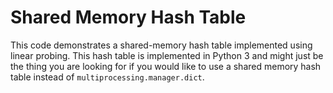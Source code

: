 # Shared Memory Hash Table

This code demonstrates a shared-memory hash table implemented using linear probing. This hash table is implemented in Python 3 and might just be the thing you are looking for if you would like to use a shared memory hash table instead of `multiprocessing.manager.dict`.

